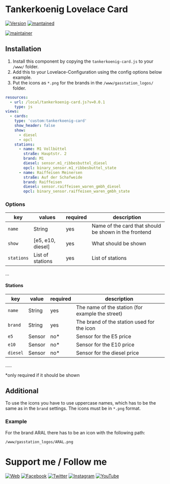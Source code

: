 ﻿# Tankerkoenig Lovelace Card

[![Version](https://img.shields.io/badge/version-0.1.0-green.svg?style=for-the-badge)](#) [![mantained](https://img.shields.io/maintenance/yes/2019.svg?style=for-the-badge)](#)

[![maintainer](https://img.shields.io/badge/maintainer-Goran%20Zunic%20%40panbachi-blue.svg?style=for-the-badge)](https://www.panbachi.de)

## Installation
1. Install this component by copying the `tankerkoenig-card.js` to your `/www/` folder.
2. Add this to your Lovelace-Configuration using the config options below example.
3. Put the icons as `*.png` for the brands in the `/www/gasstation_logos/` folder.

```yaml
resources:
  - url: /local/tankerkoenig-card.js?v=0.0.1
    type: js
views:
  - cards:
    type: 'custom:tankerkoenig-card'
    show_header: false
    show:
      - diesel
      - opcl
    stations:
      - name: M1 Vollbüttel
        straße: Hauptstr. 2
        brand: M1
        diesel: sensor.m1_ribbesbuttel_diesel
        opcl: binary_sensor.m1_ribbesbuttel_state
      - name: Raiffeisen Meinersen
        straße: Auf der Schafweide
        brand: Raiffeisen
        diesel: sensor.raiffeisen_waren_gmbh_diesel
        opcl: binary_sensor.raiffeisen_waren_gmbh_state


```

### Options
| key        | values            | required | description
|------------|-------------------|----------|---
| `name`     | String            | yes      | Name of the card that should be shown in the frontend
| `show`     | [e5, e10, diesel] | yes      | What should be shown
| `stations` | List of stations  | yes      | List of stations
...

#### Stations
| key      | value  | required | description
|----------|--------|----------|---
| `name`   | String | yes      | The name of the station (for example the street)
| `brand`  | String | yes      | The brand of the station used for the icon
| `e5`     | Sensor | no*      | Sensor for the E5 price
| `e10`    | Sensor | no*      | Sensor for the E10 price
| `diesel` | Sensor | no*      | Sensor for the diesel price
.....

*only required if it should be shown

## Additional
To use the icons you have to use uppercase names, which has to be the same as in the `brand` settings. The icons must be in `*.png` format.

### Example
For the brand ARAL there has to be an icon with the following path:

`/www/gasstation_logos/ARAL.png`

# Support me / Follow me
[![Web](https://img.shields.io/badge/www-panbachi.de-blue.svg?style=flat-square&colorB=3d72a8&colorA=333333)](https://www.panbachi.de)
[![Facebook](https://img.shields.io/badge/-%40panbachi.de-blue.svg?style=flat-square&logo=facebook&colorB=3B5998&colorA=eee)](https://www.facebook.com/panbachi.de/)
[![Twitter](https://img.shields.io/badge/-%40panbachi-blue.svg?style=flat-square&logo=twitter&colorB=1DA1F2&colorA=eee)](https://twitter.com/panbachi)
[![Instagram](https://img.shields.io/badge/-%40panbachi.de-blue.svg?style=flat-square&logo=instagram&colorB=E4405F&colorA=eee)](http://instagram.com/panbachi.de)
[![YouTube](https://img.shields.io/badge/-%40panbachi-blue.svg?style=flat-square&logo=youtube&colorB=FF0000&colorA=eee)](https://www.youtube.com/channel/UCO7f2L7ZsDCpOtRfKnPqNow)
